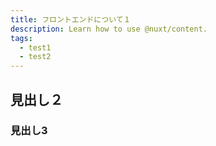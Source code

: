 ```yaml
---
title: フロントエンドについて１
description: Learn how to use @nuxt/content.
tags:
  - test1
  - test2
---
```


## 見出し２
### 見出し3
